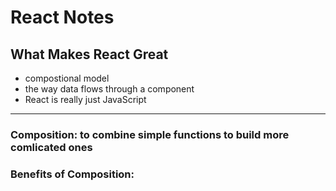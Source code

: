 # React Notes

## What Makes React Great

* compostional model
* the way data flows through a component 
* React is really just JavaScript

___

### Composition: to combine simple functions to build more comlicated ones

### Benefits of Composition:
